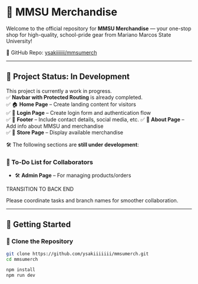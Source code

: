 # 🧢 MMSU Merchandise

Welcome to the official repository for **MMSU Merchandise** — your one-stop shop for high-quality, school-pride gear from Mariano Marcos State University!

🔗 GitHub Repo: [ysakiiiiiii/mmsumerch](https://github.com/ysakiiiiiii/mmsumerch.git)

---

## 🚧 Project Status: In Development

This project is currently a work in progress.  
✅ **Navbar with Protected Routing** is already completed.  
✅ 🏠 **Home Page** – Create landing content for visitors  
✅ 🔐 **Login Page** – Create login form and authentication flow  
✅ 📜 **Footer** – Include contact details, social media, etc. 
✅ 📄 **About Page** – Add info about MMSU and merchandise  
✅ 🏪 **Store Page** – Display available merchandise  



🛠️ The following sections are **still under development**:

### 🔧 To-Do List for Collaborators

- 🛠️ **Admin Page** – For managing products/orders  

TRANSITION TO BACK END


Please coordinate tasks and branch names for smoother collaboration.

---

## 🧪 Getting Started

### 📁 Clone the Repository
```bash
git clone https://github.com/ysakiiiiiii/mmsumerch.git
cd mmsumerch

npm install
npm run dev
